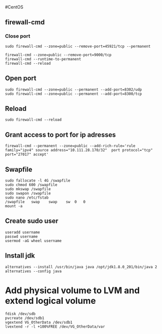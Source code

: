 #CentOS

## firewall-cmd

### Close port
```
sudo firewall-cmd --zone=public --remove-port=45921/tcp --permanent
```
```
firewall-cmd --zone=public --remove-port=9000/tcp
firewall-cmd --runtime-to-permanent
firewall-cmd --reload 
```

## Open port
```
sudo firewall-cmd --zone=public --permanent --add-port=8302/udp
sudo firewall-cmd --zone=public --permanent --add-port=8300/tcp
```

##  Reload
```
sudo firewall-cmd --reload
```

## Grant access to port for ip adresses
```
firewall-cmd --permanent --zone=public --add-rich-rule='rule family="ipv4" source address="10.111.28.170/32"  port protocol="tcp" port="27017" accept'
```


## Swapfile
```
sudo fallocate -l 4G /swapfile
sudo chmod 600 /swapfile
sudo mkswap /swapfile
sudo swapon /swapfile
sudo nano /etc/fstab
/swapfile   swap    swap    sw  0   0
mount -a
```

## Create sudo user
```
useradd username
passwd username
usermod -aG wheel username
```

## Install jdk
```
alternatives --install /usr/bin/java java /opt/jdk1.8.0_201/bin/java 2
alternatives --config java
```

# Add physical volume to LVM and extend logical volume
```
fdisk /dev/sdb
pvcreate /dev/sdb1
vgextend VG_OtherData /dev/sdb1
lvextend -r -l +100%FREE /dev/VG_OtherData/var
```